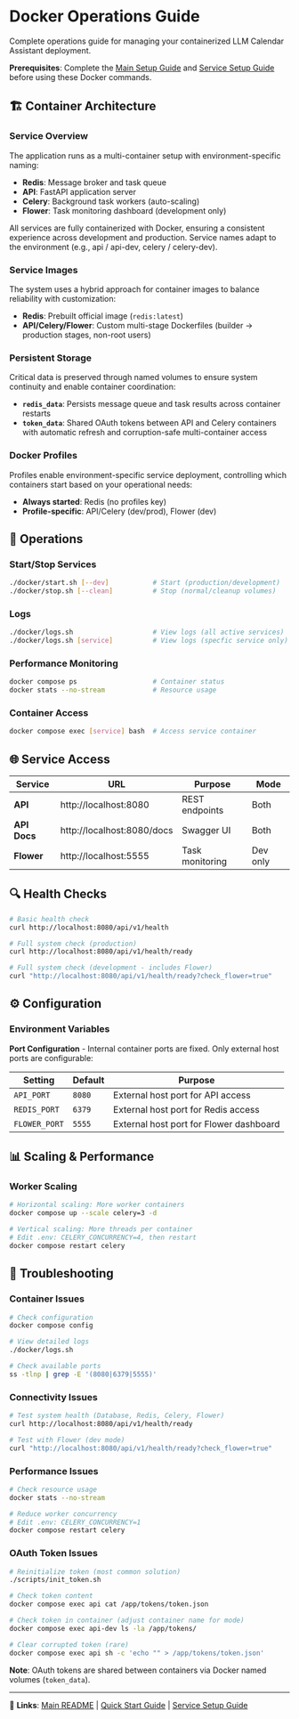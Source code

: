 # Docker Operations Guide

Complete operations guide for managing your containerized LLM Calendar Assistant deployment.

**Prerequisites**: Complete the [Main Setup Guide](../README.md#-getting-started) and [Service Setup Guide](../docs/service-setup.md) before using these Docker commands.

## 🏗️ Container Architecture

### Service Overview
The application runs as a multi-container setup with environment-specific naming:

- **Redis**: Message broker and task queue
- **API**: FastAPI application server  
- **Celery**: Background task workers (auto-scaling)
- **Flower**: Task monitoring dashboard (development only)

All services are fully containerized with Docker, ensuring a consistent experience across development and production. Service names adapt to the environment (e.g., api / api-dev, celery / celery-dev).

### Service Images
The system uses a hybrid approach for container images to balance reliability with customization:

- **Redis**: Prebuilt official image (`redis:latest`)
- **API/Celery/Flower**: Custom multi-stage Dockerfiles (builder → production stages, non-root users)

### Persistent Storage
Critical data is preserved through named volumes to ensure system continuity and enable container coordination:

- **`redis_data`**: Persists message queue and task results across container restarts
- **`token_data`**: Shared OAuth tokens between API and Celery containers with automatic refresh and corruption-safe multi-container access

### Docker Profiles
Profiles enable environment-specific service deployment, controlling which containers start based on your operational needs:

- **Always started**: Redis (no profiles key)
- **Profile-specific**: API/Celery (dev/prod), Flower (dev)


## 🚀 Operations

### Start/Stop Services
```bash
./docker/start.sh [--dev]           # Start (production/development)
./docker/stop.sh [--clean]          # Stop (normal/cleanup volumes)
```

### Logs
```bash
./docker/logs.sh                    # View logs (all active services)
./docker/logs.sh [service]          # View logs (specfic service only)
```

### Performance Monitoring
```bash
docker compose ps                   # Container status
docker stats --no-stream            # Resource usage
```

### Container Access
```bash
docker compose exec [service] bash  # Access service container
```

## 🌐 Service Access

| Service | URL | Purpose | Mode |
|---------|-----|---------|------|
| **API** | http://localhost:8080 | REST endpoints | Both |
| **API Docs** | http://localhost:8080/docs | Swagger UI | Both |
| **Flower** | http://localhost:5555 | Task monitoring | Dev only |

## 🔍 Health Checks

```bash
# Basic health check
curl http://localhost:8080/api/v1/health

# Full system check (production)
curl http://localhost:8080/api/v1/health/ready

# Full system check (development - includes Flower)
curl "http://localhost:8080/api/v1/health/ready?check_flower=true"
```

## ⚙️ Configuration

### Environment Variables
**Port Configuration** - Internal container ports are fixed. Only external host ports are configurable:

| Setting | Default | Purpose |
|---------|---------|---------|
| `API_PORT` | `8080` | External host port for API access |
| `REDIS_PORT` | `6379` | External host port for Redis access |
| `FLOWER_PORT` | `5555` | External host port for Flower dashboard |

## 📊 Scaling & Performance

### Worker Scaling
```bash
# Horizontal scaling: More worker containers
docker compose up --scale celery=3 -d

# Vertical scaling: More threads per container
# Edit .env: CELERY_CONCURRENCY=4, then restart
docker compose restart celery
```

## 🐛 Troubleshooting

### Container Issues
```bash
# Check configuration
docker compose config

# View detailed logs
./docker/logs.sh

# Check available ports
ss -tlnp | grep -E '(8080|6379|5555)'
```

### Connectivity Issues
```bash
# Test system health (Database, Redis, Celery, Flower)
curl http://localhost:8080/api/v1/health/ready

# Test with Flower (dev mode)
curl "http://localhost:8080/api/v1/health/ready?check_flower=true"
```

### Performance Issues
```bash
# Check resource usage
docker stats --no-stream

# Reduce worker concurrency
# Edit .env: CELERY_CONCURRENCY=1
docker compose restart celery
```

### OAuth Token Issues
```bash
# Reinitialize token (most common solution)
./scripts/init_token.sh

# Check token content
docker compose exec api cat /app/tokens/token.json

# Check token in container (adjust container name for mode)
docker compose exec api-dev ls -la /app/tokens/

# Clear corrupted token (rare)
docker compose exec api sh -c 'echo "" > /app/tokens/token.json'
```

**Note**: OAuth tokens are shared between containers via Docker named volumes (`token_data`).

---

🔗 **Links**: [Main README](../README.md) | [Quick Start Guide](../docs/quick-start.md) | [Service Setup Guide](../docs/service-setup.md)